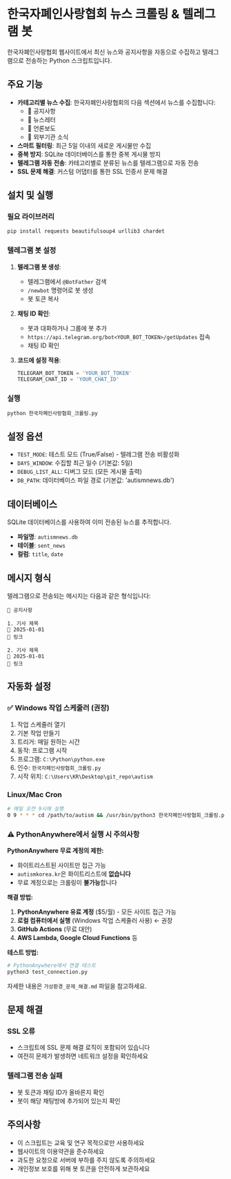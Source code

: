 # 한국자폐인사랑협회 뉴스 크롤링 & 텔레그램 봇

한국자폐인사랑협회 웹사이트에서 최신 뉴스와 공지사항을 자동으로 수집하고 텔레그램으로 전송하는 Python 스크립트입니다.

## 주요 기능

- **카테고리별 뉴스 수집**: 한국자폐인사랑협회의 다음 섹션에서 뉴스를 수집합니다:
  - 📢 공지사항
  - 📢 뉴스레터  
  - 📢 언론보도
  - 📢 외부기관 소식
- **스마트 필터링**: 최근 5일 이내의 새로운 게시물만 수집
- **중복 방지**: SQLite 데이터베이스를 통한 중복 게시물 방지
- **텔레그램 자동 전송**: 카테고리별로 분류된 뉴스를 텔레그램으로 자동 전송
- **SSL 문제 해결**: 커스텀 어댑터를 통한 SSL 인증서 문제 해결

## 설치 및 실행

### 필요 라이브러리
```bash
pip install requests beautifulsoup4 urllib3 chardet
```

### 텔레그램 봇 설정

1. **텔레그램 봇 생성**:
   - 텔레그램에서 `@BotFather` 검색
   - `/newbot` 명령어로 봇 생성
   - 봇 토큰 복사

2. **채팅 ID 확인**:
   - 봇과 대화하거나 그룹에 봇 추가
   - `https://api.telegram.org/bot<YOUR_BOT_TOKEN>/getUpdates` 접속
   - 채팅 ID 확인

3. **코드에 설정 적용**:
   ```python
   TELEGRAM_BOT_TOKEN = 'YOUR_BOT_TOKEN'
   TELEGRAM_CHAT_ID = 'YOUR_CHAT_ID'
   ```

### 실행
```bash
python 한국자폐인사랑협회_크롤링.py
```

## 설정 옵션

- `TEST_MODE`: 테스트 모드 (True/False) - 텔레그램 전송 비활성화
- `DAYS_WINDOW`: 수집할 최근 일수 (기본값: 5일)
- `DEBUG_LIST_ALL`: 디버그 모드 (모든 게시물 출력)
- `DB_PATH`: 데이터베이스 파일 경로 (기본값: 'autismnews.db')

## 데이터베이스

SQLite 데이터베이스를 사용하여 이미 전송된 뉴스를 추적합니다.
- **파일명**: `autismnews.db`
- **테이블**: `sent_news`
- **컬럼**: `title`, `date`

## 메시지 형식

텔레그램으로 전송되는 메시지는 다음과 같은 형식입니다:

```
📢 공지사항

1. 기사 제목
📅 2025-01-01
🔗 링크

2. 기사 제목
📅 2025-01-01
🔗 링크
```

## 자동화 설정

### ✅ Windows 작업 스케줄러 (권장)
1. 작업 스케줄러 열기
2. 기본 작업 만들기
3. 트리거: 매일 원하는 시간
4. 동작: 프로그램 시작
5. 프로그램: `C:\Python\python.exe`
6. 인수: `한국자폐인사랑협회_크롤링.py`
7. 시작 위치: `C:\Users\KR\Desktop\git_repo\autism`

### Linux/Mac Cron
```bash
# 매일 오전 9시에 실행
0 9 * * * cd /path/to/autism && /usr/bin/python3 한국자폐인사랑협회_크롤링.py
```

### ⚠️ PythonAnywhere에서 실행 시 주의사항

**PythonAnywhere 무료 계정의 제한:**
- 화이트리스트된 사이트만 접근 가능
- `autismkorea.kr`은 화이트리스트에 **없습니다**
- 무료 계정으로는 크롤링이 **불가능**합니다

**해결 방법:**
1. **PythonAnywhere 유료 계정** ($5/월) - 모든 사이트 접근 가능
2. **로컬 컴퓨터에서 실행** (Windows 작업 스케줄러 사용) ← 권장
3. **GitHub Actions** (무료 대안)
4. **AWS Lambda, Google Cloud Functions** 등

**테스트 방법:**
```bash
# PythonAnywhere에서 연결 테스트
python3 test_connection.py
```

자세한 내용은 `가상환경_문제_해결.md` 파일을 참고하세요.

## 문제 해결

### SSL 오류
- 스크립트에 SSL 문제 해결 로직이 포함되어 있습니다
- 여전히 문제가 발생하면 네트워크 설정을 확인하세요

### 텔레그램 전송 실패
- 봇 토큰과 채팅 ID가 올바른지 확인
- 봇이 해당 채팅방에 추가되어 있는지 확인

## 주의사항

- 이 스크립트는 교육 및 연구 목적으로만 사용하세요
- 웹사이트의 이용약관을 준수하세요
- 과도한 요청으로 서버에 부하를 주지 않도록 주의하세요
- 개인정보 보호를 위해 봇 토큰을 안전하게 보관하세요
